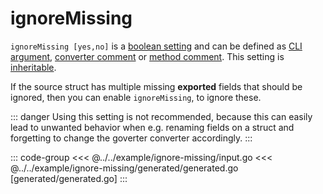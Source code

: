 # ignoreMissing

`ignoreMissing [yes,no]` is a [boolean setting](./define-settings.md#boolean) and
can be defined as [CLI argument](./define-settings.md#cli), [converter
comment](./define-settings.md#converter) or [method
comment](./define-settings.md#method). This setting is
[inheritable](./define-settings.md#inheritance).

If the source struct has multiple missing **exported** fields that should be
ignored, then you can enable `ignoreMissing`, to ignore these.

::: danger
Using this setting is not recommended, because this can easily lead to
unwanted behavior when e.g. renaming fields on a struct and forgetting to
change the goverter converter accordingly.
:::

::: code-group
<<< @../../example/ignore-missing/input.go
<<< @../../example/ignore-missing/generated/generated.go [generated/generated.go]
:::
